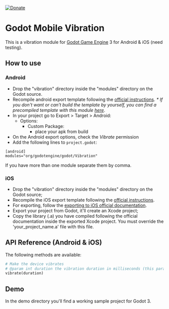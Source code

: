 [![Donate](https://img.shields.io/badge/Donate-PayPal-green.svg)](https://www.paypal.com/cgi-bin/webscr?cmd=_donations&business=3MJE3M4FMJYGN&lc=BR&item_name=Shin%2dNiL%27s%20Github&item_number=Github&currency_code=USD&bn=PP%2dDonationsBF%3abtn_donate_SM%2egif%3aNonHosted)

Godot Mobile Vibration 
==========
This is a vibration module for [Godot Game Engine](https://godotengine.org/) 3 for Android & iOS (need testing).


How to use
----------

### Android
- Drop the "vibration" directory inside the "modules" directory on the Godot source.
- Recompile android export template following the [official instructions](http://docs.godotengine.org/en/latest/reference/compiling_for_android.html#compiling-export-templates). _* If you don't want or can't build the template by yourself, you can find a precompiled template with this module [here](https://github.com/Shin-NiL/godot-custom-mobile-template)_.
- In your project go to Export > Target > Android:
	- Options:
		- Custom Package:
			- place your apk from build
- On the Android export options, check the _Vibrate_ permission			
- Add the following lines to ```project.godot```:

```
[android]
modules="org/godotengine/godot/Vibration"
```
If you have more than one module separate them by comma.

### iOS
- Drop the "vibration" directory inside the "modules" directory on the Godot source;
- Recompile the iOS export template following the [official instructions](http://docs.godotengine.org/en/stable/development/compiling/compiling_for_ios.html).
- For exporting, follow the [exporting to iOS official documentation](http://docs.godotengine.org/en/stable/learning/workflow/export/exporting_for_ios.html). 
- Export your project from Godot, it'll create an Xcode project;
- Copy the library (.a) you have compiled following the official documentation inside the exported Xcode project. You must override the 'your_project_name.a' file with this file.

API Reference (Android & iOS)
-------------

The following methods are available:
```python
# Make the device vibrates
# @param int duration the vibration duration in milliseconds (this parameter is ignored on iOS)
vibrate(duration)

```

Demo
-------------
In the demo directory you'll find a working sample project for Godot 3.



